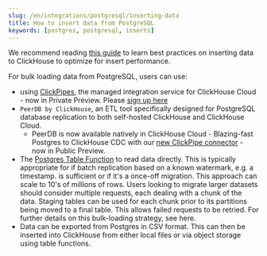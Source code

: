 ```yaml
---
slug: /en/integrations/postgresql/inserting-data
title: How to insert data from PostgreSQL
keywords: [postgres, postgresql, inserts]
---
```


We recommend reading [this guide](/en/guides/inserting-data) to learn best practices on inserting data to ClickHouse to optimize for insert performance.

For bulk loading data from PostgreSQL, users can use:

- using [ClickPipes](/en/integrations/clickpipes/postgres), the managed integration service for ClickHouse Cloud - now in Private Preview. Please [sign up here](https://clickpipes.peerdb.io/)
- `PeerDB by ClickHouse`, an ETL tool specifically designed for PostgreSQL database replication to both self-hosted ClickHouse and ClickHouse Cloud.
    - PeerDB is now available natively in ClickHouse Cloud - Blazing-fast Postgres to ClickHouse CDC with our [new ClickPipe connector](/en/integrations/clickpipes/postgres) - now in Public Preview.
- The [Postgres Table Function](/en/sql-reference/table-functions/postgresql) to read data directly. This is typically appropriate for if batch replication based on a known watermark, e.g. a timestamp. is sufficient or if it's a once-off migration. This approach can scale to 10's of millions of rows. Users looking to migrate larger datasets should consider multiple requests, each dealing with a chunk of the data. Staging tables can be used for each chunk prior to its partitions being moved to a final table. This allows failed requests to be retried.  For further details on this bulk-loading strategy, see here.
- Data can be exported from Postgres in CSV format. This can then be inserted into ClickHouse from either local files or via object storage using table functions.
